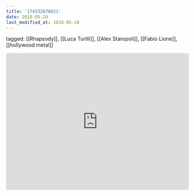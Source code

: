 ```yaml
---
title: '174332876821'
date: 2018-05-28
last_modified_at: 2018-05-28
---
```

tagged: [[Rhapsody]], [[Luca Turilli]], [[Alex Staropoli]], [[Fabio Lione]], [[hollywood metal]]
<iframe allow="accelerometer; autoplay; clipboard-write; encrypted-media; gyroscope; picture-in-picture" allowfullscreen="" frameborder="0" height="375" id="youtube_iframe" src="https://www.youtube.com/embed/4v_h1W51N5U?feature=oembed&amp;enablejsapi=1&amp;origin=https://safe.txmblr.com&amp;wmode=opaque" width="500"></iframe>